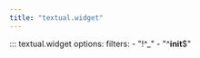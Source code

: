 ```yaml
---
title: "textual.widget"
---
```



::: textual.widget
    options:
        filters:
          - "!^_"
          - "^__init__$"
